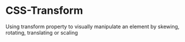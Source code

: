 # CSS-Transform
Using transform property to visually manipulate an element by skewing, rotating, translating or scaling

